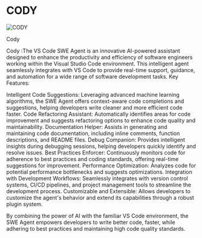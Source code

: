 # CODY

![CODY](https://github.com/user-attachments/assets/34f078b1-57df-4bf1-9597-c22302c50dd7)


Cody

Cody :The VS Code SWE Agent is an innovative AI-powered assistant designed to enhance the productivity and efficiency of software engineers working within the Visual Studio Code environment. This intelligent agent seamlessly integrates with VS Code to provide real-time support, guidance, and automation for a wide range of software development tasks.
Key Features:

Intelligent Code Suggestions: Leveraging advanced machine learning algorithms, the SWE Agent offers context-aware code completions and suggestions, helping developers write cleaner and more efficient code faster.
Code Refactoring Assistant: Automatically identifies areas for code improvement and suggests refactoring options to enhance code quality and maintainability.
Documentation Helper: Assists in generating and maintaining code documentation, including inline comments, function descriptions, and README files.
Debug Companion: Provides intelligent insights during debugging sessions, helping developers quickly identify and resolve issues.
Best Practices Enforcer: Continuously monitors code for adherence to best practices and coding standards, offering real-time suggestions for improvement.
Performance Optimization: Analyzes code for potential performance bottlenecks and suggests optimizations.
Integration with Development Workflows: Seamlessly integrates with version control systems, CI/CD pipelines, and project management tools to streamline the development process.
Customizable and Extensible: Allows developers to customize the agent's behavior and extend its capabilities through a robust plugin system.

By combining the power of AI with the familiar VS Code environment, the SWE Agent empowers developers to write better code, faster, while adhering to best practices and maintaining high code quality standards.
